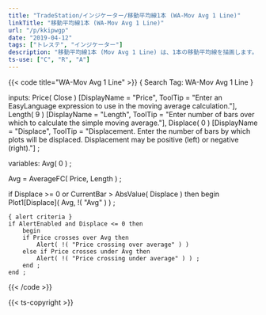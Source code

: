 ```yaml
---
title: "TradeStation/インジケーター/移動平均線1本 (WA-Mov Avg 1 Line)"
linkTitle: "移動平均線1本 (WA-Mov Avg 1 Line)"
url: "/p/kkipwgp"
date: "2019-04-12"
tags: ["トレステ", "インジケーター"]
description: "移動平均線1本 (Mov Avg 1 Line) は、1本の移動平均線を描画します。"
ts-use: ["C", "R", "A"]
---
```


{{< code title="WA-Mov Avg 1 Line" >}}
{ Search Tag: WA-Mov Avg 1 Line }

inputs:
    Price( Close ) [DisplayName = "Price", ToolTip =
     "Enter an EasyLanguage expression to use in the moving average calculation."],
    Length( 9 ) [DisplayName = "Length", ToolTip =
     "Enter number of bars over which to calculate the simple moving average."],
    Displace( 0 ) [DisplayName = "Displace", ToolTip =
     "Displacement.  Enter the number of bars by which plots will be displaced.  Displacement may be positive (left) or negative (right)."] ;

variables:
    Avg( 0 ) ;

Avg = AverageFC( Price, Length ) ;

if Displace >= 0 or CurrentBar > AbsValue( Displace ) then
    begin
    Plot1[Displace]( Avg, !( "Avg" ) ) ;

    { alert criteria }
    if AlertEnabled and Displace <= 0 then
        begin
        if Price crosses over Avg then
            Alert( !( "Price crossing over average" ) )
        else if Price crosses under Avg then
            Alert( !( "Price crossing under average" ) ) ;
        end ;
    end ;
{{< /code >}}

{{< ts-copyright >}}

